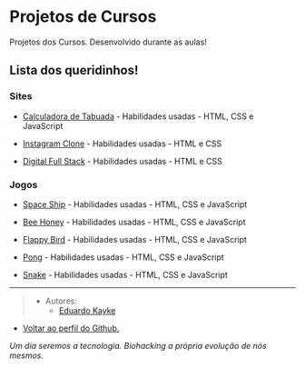 # Projetos de Cursos
Projetos dos Cursos. Desenvolvido durante as aulas!


## Lista dos queridinhos!

### Sites

- [Calculadora de Tabuada](https://github.com/EduardoKayke/Calculadora_de_Tabuada) - Habilidades usadas - HTML, CSS e JavaScript

- [Instagram Clone](https://github.com/EduardoKayke/Instagram_Clone) - Habilidades usadas - HTML e CSS

- [Digital Full Stack](https://github.com/EduardoKayke/Digital_Full_Stack) - Habilidades usadas - HTML e CSS


### Jogos

- [Space Ship](https://github.com/EduardoKayke/Space_Ship_Game) - Habilidades usadas - HTML, CSS e JavaScript

- [Bee Honey](https://github.com/EduardoKayke/Bee_Honey_Game) - Habilidades usadas - HTML, CSS e JavaScript

- [Flappy Bird](https://github.com/EduardoKayke/Flappy_Bird_Game) - Habilidades usadas - HTML, CSS e JavaScript

- [Pong](https://github.com/EduardoKayke/Pong_Game) - Habilidades usadas - HTML, CSS e JavaScript

- [Snake](https://github.com/EduardoKayke/Snake_Game) - Habilidades usadas - HTML, CSS e JavaScript

---

> - Autores: 
>   - [Eduardo Kayke](https://github.com/EduardoKayke "Perfil do Eduardo")

- [Voltar ao perfil do Github.](https://github.com/EduardoKayke "Perfil do Eduardo") 

_Um dia seremos a tecnologia. Biohacking a própria evolução de nós mesmos._
